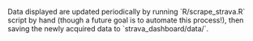 <p>Data displayed are updated periodically by running `R/scrape_strava.R` script by hand (though a future goal is to automate this process!), then saving the newly acquired data to `strava_dashboard/data/`.</p>

